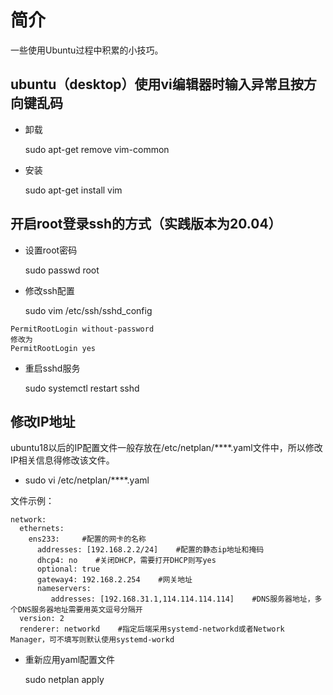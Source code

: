 # 简介
一些使用Ubuntu过程中积累的小技巧。

## ubuntu（desktop）使用vi编辑器时输入异常且按方向键乱码

* 卸载

    sudo apt-get remove vim-common

* 安装

    sudo apt-get install vim

## 开启root登录ssh的方式（实践版本为20.04）

* 设置root密码

    sudo passwd root

* 修改ssh配置

    sudo vim /etc/ssh/sshd_config

```
PermitRootLogin without-password
修改为
PermitRootLogin yes
```

* 重启sshd服务

    sudo systemctl restart sshd

## 修改IP地址

ubuntu18以后的IP配置文件一般存放在/etc/netplan/****.yaml文件中，所以修改IP相关信息得修改该文件。

* sudo vi /etc/netplan/****.yaml

文件示例：
```
network:
  ethernets:
    ens233:     #配置的网卡的名称
      addresses: [192.168.2.2/24]    #配置的静态ip地址和掩码
      dhcp4: no    #关闭DHCP，需要打开DHCP则写yes
      optional: true
      gateway4: 192.168.2.254    #网关地址
      nameservers:
         addresses: [192.168.31.1,114.114.114.114]    #DNS服务器地址，多个DNS服务器地址需要用英文逗号分隔开
  version: 2
  renderer: networkd    #指定后端采用systemd-networkd或者Network Manager，可不填写则默认使用systemd-workd
```

* 重新应用yaml配置文件

    sudo netplan apply
